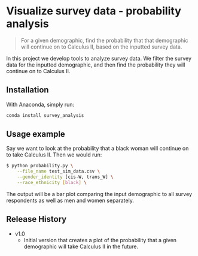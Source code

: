 # Visualize survey data - probability analysis
> For a given demographic, find the probability that that demographic
will continue on to Calculus II, based on the inputted survey data.

In this project we develop tools to analyze survey data. We filter the survey
data for the inputted demographic, and then find the probability they will
continue on to Calculus II.

## Installation

With Anaconda, simply run: 

```sh
conda install survey_analysis
```

## Usage example

Say we want to look at the probability that a black woman will continue on
to take Calculus II. Then we would run:

```sh
$ python probability.py \
    --file_name test_sim_data.csv \
    --gender_identity [cis-W, trans_W] \
    --race_ethnicity [black] \
```

The output will be a bar plot comparing the input demographic to all
survey respondents as well as men and women separately. 

## Release History

* v1.0
    * Initial version that creates a plot of the probability that a given
        demographic will take Calculus II in the future.
